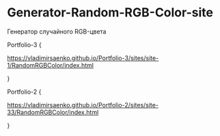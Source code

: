 # Generator-Random-RGB-Color-site
 
Генератор случайного RGB-цвета

Portfolio-3 {

https://vladimirsaenko.github.io/Portfolio-3/sites/site-1/RandomRGBColor/index.html

}

Portfolio-2 {

https://vladimirsaenko.github.io/Portfolio-2/sites/site-33/RandomRGBColor/index.html

}
